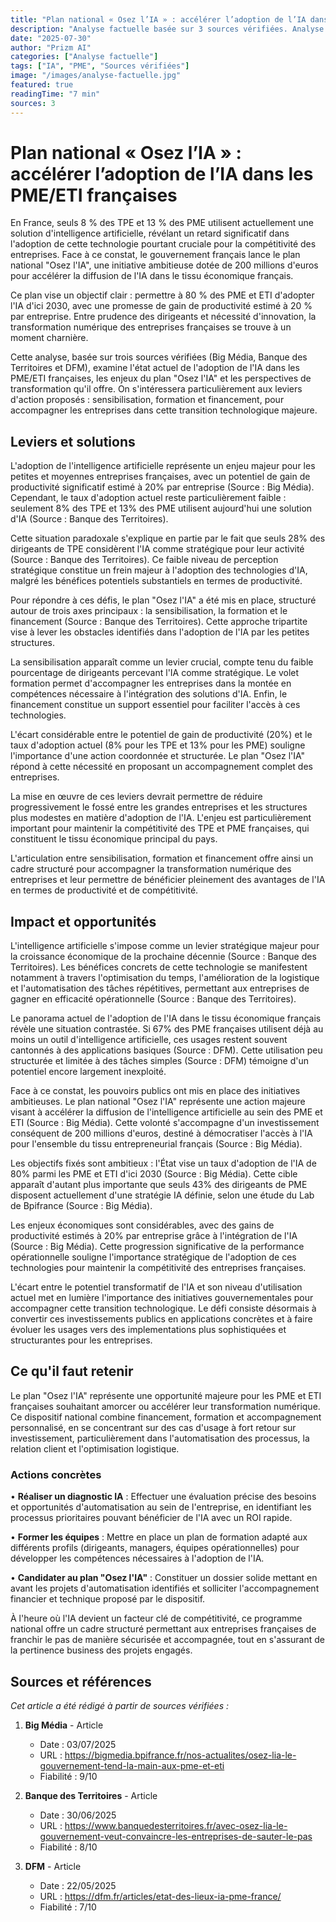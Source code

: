 ```yaml
---
title: "Plan national « Osez l’IA » : accélérer l’adoption de l’IA dans les PME/ETI françaises | Prizm AI"
description: "Analyse factuelle basée sur 3 sources vérifiées. Analyse basée sur 3 sources vérifiées"
date: "2025-07-30"
author: "Prizm AI"
categories: ["Analyse factuelle"]
tags: ["IA", "PME", "Sources vérifiées"]
image: "/images/analyse-factuelle.jpg"
featured: true
readingTime: "7 min"
sources: 3
---
```


# Plan national « Osez l’IA » : accélérer l’adoption de l’IA dans les PME/ETI françaises


En France, seuls 8 % des TPE et 13 % des PME utilisent actuellement une solution d'intelligence artificielle, révélant un retard significatif dans l'adoption de cette technologie pourtant cruciale pour la compétitivité des entreprises. Face à ce constat, le gouvernement français lance le plan national "Osez l'IA", une initiative ambitieuse dotée de 200 millions d'euros pour accélérer la diffusion de l'IA dans le tissu économique français.

Ce plan vise un objectif clair : permettre à 80 % des PME et ETI d'adopter l'IA d'ici 2030, avec une promesse de gain de productivité estimé à 20 % par entreprise. Entre prudence des dirigeants et nécessité d'innovation, la transformation numérique des entreprises françaises se trouve à un moment charnière.

Cette analyse, basée sur trois sources vérifiées (Big Média, Banque des Territoires et DFM), examine l'état actuel de l'adoption de l'IA dans les PME/ETI françaises, les enjeux du plan "Osez l'IA" et les perspectives de transformation qu'il offre. On s'intéressera particulièrement aux leviers d'action proposés : sensibilisation, formation et financement, pour accompagner les entreprises dans cette transition technologique majeure.

## Leviers et solutions

L'adoption de l'intelligence artificielle représente un enjeu majeur pour les petites et moyennes entreprises françaises, avec un potentiel de gain de productivité significatif estimé à 20% par entreprise (Source : Big Média). Cependant, le taux d'adoption actuel reste particulièrement faible : seulement 8% des TPE et 13% des PME utilisent aujourd'hui une solution d'IA (Source : Banque des Territoires).

Cette situation paradoxale s'explique en partie par le fait que seuls 28% des dirigeants de TPE considèrent l'IA comme stratégique pour leur activité (Source : Banque des Territoires). Ce faible niveau de perception stratégique constitue un frein majeur à l'adoption des technologies d'IA, malgré les bénéfices potentiels substantiels en termes de productivité.

Pour répondre à ces défis, le plan "Osez l'IA" a été mis en place, structuré autour de trois axes principaux : la sensibilisation, la formation et le financement (Source : Banque des Territoires). Cette approche tripartite vise à lever les obstacles identifiés dans l'adoption de l'IA par les petites structures.

La sensibilisation apparaît comme un levier crucial, compte tenu du faible pourcentage de dirigeants percevant l'IA comme stratégique. Le volet formation permet d'accompagner les entreprises dans la montée en compétences nécessaire à l'intégration des solutions d'IA. Enfin, le financement constitue un support essentiel pour faciliter l'accès à ces technologies.

L'écart considérable entre le potentiel de gain de productivité (20%) et le taux d'adoption actuel (8% pour les TPE et 13% pour les PME) souligne l'importance d'une action coordonnée et structurée. Le plan "Osez l'IA" répond à cette nécessité en proposant un accompagnement complet des entreprises.

La mise en œuvre de ces leviers devrait permettre de réduire progressivement le fossé entre les grandes entreprises et les structures plus modestes en matière d'adoption de l'IA. L'enjeu est particulièrement important pour maintenir la compétitivité des TPE et PME françaises, qui constituent le tissu économique principal du pays.

L'articulation entre sensibilisation, formation et financement offre ainsi un cadre structuré pour accompagner la transformation numérique des entreprises et leur permettre de bénéficier pleinement des avantages de l'IA en termes de productivité et de compétitivité.

## Impact et opportunités

L'intelligence artificielle s'impose comme un levier stratégique majeur pour la croissance économique de la prochaine décennie (Source : Banque des Territoires). Les bénéfices concrets de cette technologie se manifestent notamment à travers l'optimisation du temps, l'amélioration de la logistique et l'automatisation des tâches répétitives, permettant aux entreprises de gagner en efficacité opérationnelle (Source : Banque des Territoires).

Le panorama actuel de l'adoption de l'IA dans le tissu économique français révèle une situation contrastée. Si 67% des PME françaises utilisent déjà au moins un outil d'intelligence artificielle, ces usages restent souvent cantonnés à des applications basiques (Source : DFM). Cette utilisation peu structurée et limitée à des tâches simples (Source : DFM) témoigne d'un potentiel encore largement inexploité.

Face à ce constat, les pouvoirs publics ont mis en place des initiatives ambitieuses. Le plan national "Osez l'IA" représente une action majeure visant à accélérer la diffusion de l'intelligence artificielle au sein des PME et ETI (Source : Big Média). Cette volonté s'accompagne d'un investissement conséquent de 200 millions d'euros, destiné à démocratiser l'accès à l'IA pour l'ensemble du tissu entrepreneurial français (Source : Big Média).

Les objectifs fixés sont ambitieux : l'État vise un taux d'adoption de l'IA de 80% parmi les PME et ETI d'ici 2030 (Source : Big Média). Cette cible apparaît d'autant plus importante que seuls 43% des dirigeants de PME disposent actuellement d'une stratégie IA définie, selon une étude du Lab de Bpifrance (Source : Big Média).

Les enjeux économiques sont considérables, avec des gains de productivité estimés à 20% par entreprise grâce à l'intégration de l'IA (Source : Big Média). Cette progression significative de la performance opérationnelle souligne l'importance stratégique de l'adoption de ces technologies pour maintenir la compétitivité des entreprises françaises.

L'écart entre le potentiel transformatif de l'IA et son niveau d'utilisation actuel met en lumière l'importance des initiatives gouvernementales pour accompagner cette transition technologique. Le défi consiste désormais à convertir ces investissements publics en applications concrètes et à faire évoluer les usages vers des implementations plus sophistiquées et structurantes pour les entreprises.

## Ce qu'il faut retenir

Le plan "Osez l'IA" représente une opportunité majeure pour les PME et ETI françaises souhaitant amorcer ou accélérer leur transformation numérique. Ce dispositif national combine financement, formation et accompagnement personnalisé, en se concentrant sur des cas d'usage à fort retour sur investissement, particulièrement dans l'automatisation des processus, la relation client et l'optimisation logistique.

### Actions concrètes
• **Réaliser un diagnostic IA** : Effectuer une évaluation précise des besoins et opportunités d'automatisation au sein de l'entreprise, en identifiant les processus prioritaires pouvant bénéficier de l'IA avec un ROI rapide.

• **Former les équipes** : Mettre en place un plan de formation adapté aux différents profils (dirigeants, managers, équipes opérationnelles) pour développer les compétences nécessaires à l'adoption de l'IA.

• **Candidater au plan "Osez l'IA"** : Constituer un dossier solide mettant en avant les projets d'automatisation identifiés et solliciter l'accompagnement financier et technique proposé par le dispositif.

À l'heure où l'IA devient un facteur clé de compétitivité, ce programme national offre un cadre structuré permettant aux entreprises françaises de franchir le pas de manière sécurisée et accompagnée, tout en s'assurant de la pertinence business des projets engagés.

## Sources et références

*Cet article a été rédigé à partir de sources vérifiées :*

1. **Big Média** - Article
   - Date : 03/07/2025
   - URL : https://bigmedia.bpifrance.fr/nos-actualites/osez-lia-le-gouvernement-tend-la-main-aux-pme-et-eti
   - Fiabilité : 9/10

2. **Banque des Territoires** - Article
   - Date : 30/06/2025
   - URL : https://www.banquedesterritoires.fr/avec-osez-lia-le-gouvernement-veut-convaincre-les-entreprises-de-sauter-le-pas
   - Fiabilité : 8/10

3. **DFM** - Article
   - Date : 22/05/2025
   - URL : https://dfm.fr/articles/etat-des-lieux-ia-pme-france/
   - Fiabilité : 7/10


